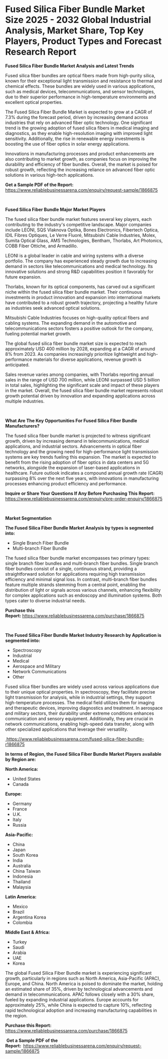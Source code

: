 <p><h1>Fused Silica Fiber Bundle Market Size 2025 - 2032 Global Industrial Analysis, Market Share, Top Key Players, Product Types and Forecast Research Report</h1></p><p><strong>Fused Silica Fiber Bundle Market Analysis and Latest Trends</strong></p>
<p><p>Fused silica fiber bundles are optical fibers made from high-purity silica, known for their exceptional light transmission and resistance to thermal and chemical effects. These bundles are widely used in various applications, such as medical devices, telecommunications, and sensor technologies, due to their superior performance in high-temperature environments and excellent optical properties.</p><p>The Fused Silica Fiber Bundle Market is expected to grow at a CAGR of 7.3% during the forecast period, driven by increasing demand across industries that rely on advanced fiber optic technology. One significant trend is the growing adoption of fused silica fibers in medical imaging and diagnostics, as they enable high-resolution imaging with improved light sensitivity. Additionally, the rise in renewable energy investments is boosting the use of fiber optics in solar energy applications. </p><p>Innovations in manufacturing processes and product enhancements are also contributing to market growth, as companies focus on improving the durability and efficiency of fiber bundles. Overall, the market is poised for robust growth, reflecting the increasing reliance on advanced fiber optic solutions in various high-tech applications.</p></p>
<p><strong>Get a Sample PDF of the Report:&nbsp;</strong> <a href="https://www.reliablebusinessarena.com/enquiry/request-sample/1866875?utm_campaign=2632&utm_medium=2&utm_source=Github&utm_content=ia&utm_term=15042025&utm_id=fused-silica-fiber-bundle">https://www.reliablebusinessarena.com/enquiry/request-sample/1866875</a></p>
<p>&nbsp;</p>
<p><strong>Fused Silica Fiber Bundle Major Market Players</strong></p>
<p><p>The fused silica fiber bundle market features several key players, each contributing to the industry's competitive landscape. Major companies include LEONI, SQS Vlaknova Optika, Bones Electronics, Fibertech Optica, IDIL Fibres Optiques, Le Verre Fluoré, Mitsubishi Cable Industries, Molex, Sumita Optical Glass, AMS Technologies, Bentham, Thorlabs, Art Photonics, COBB Fiber Ottiche, and Armadillo.</p><p>LEONI is a global leader in cable and wiring systems with a diverse portfolio. The company has experienced steady growth due to increasing demand in sectors like telecommunications and medical technology. Its innovative solutions and strong R&D capabilities position it favorably for future expansion.</p><p>Thorlabs, known for its optical components, has carved out a significant niche within the fused silica fiber bundle market. Their continuous investments in product innovation and expansion into international markets have contributed to a robust growth trajectory, projecting a healthy future as industries seek advanced optical solutions.</p><p>Mitsubishi Cable Industries focuses on high-quality optical fibers and cabling systems. The expanding demand in the automotive and telecommunications sectors fosters a positive outlook for the company, fueling potential market growth. </p><p>The global fused silica fiber bundle market size is expected to reach approximately USD 400 million by 2028, expanding at a CAGR of around 8% from 2023. As companies increasingly prioritize lightweight and high-performance materials for diverse applications, revenue growth is anticipated.</p><p>Sales revenue varies among companies, with Thorlabs reporting annual sales in the range of USD 700 million, while LEONI surpassed USD 5 billion in total sales, highlighting the significant scale and impact of these players in the market. Overall, the fused silica fiber bundle market represents robust growth potential driven by innovation and expanding applications across multiple industries.</p></p>
<p>&nbsp;</p>
<p><strong>What Are The Key Opportunities For Fused Silica Fiber Bundle Manufacturers?</strong></p>
<p><p>The fused silica fiber bundle market is projected to witness significant growth, driven by increasing demand in telecommunications, medical applications, and industrial sectors. Advancements in optical fiber technology and the growing need for high-performance light transmission systems are key trends fueling this expansion. The market is expected to benefit from the rising adoption of fiber optics in data centers and 5G networks, alongside the expansion of laser-based applications in healthcare. Future outlook indicates a compound annual growth rate (CAGR) surpassing 8% over the next five years, with innovations in manufacturing processes enhancing product efficiency and performance.</p></p>
<p><strong>Inquire or Share Your Questions If Any Before Purchasing This Report:</strong> <a href="https://www.reliablebusinessarena.com/enquiry/pre-order-enquiry/1866875?utm_campaign=2632&utm_medium=2&utm_source=Github&utm_content=ia&utm_term=15042025&utm_id=fused-silica-fiber-bundle">https://www.reliablebusinessarena.com/enquiry/pre-order-enquiry/1866875</a></p>
<p>&nbsp;</p>
<p><strong>Market Segmentation</strong></p>
<p><strong>The Fused Silica Fiber Bundle Market Analysis by types is segmented into:</strong></p>
<p><ul><li>Single Branch Fiber Bundle</li><li>Multi-branch Fiber Bundle</li></ul></p>
<p><p>The fused silica fiber bundle market encompasses two primary types: single branch fiber bundles and multi-branch fiber bundles. Single branch fiber bundles consist of a single, continuous strand, providing a straightforward solution for applications requiring high transmission efficiency and minimal signal loss. In contrast, multi-branch fiber bundles feature multiple strands stemming from a central point, enabling the distribution of light or signals across various channels, enhancing flexibility for complex applications such as endoscopy and illumination systems. Both types cater to diverse industrial needs.</p></p>
<p><strong>Purchase this Report:&nbsp;</strong><a href="https://www.reliablebusinessarena.com/purchase/1866875?utm_campaign=2632&utm_medium=2&utm_source=Github&utm_content=ia&utm_term=15042025&utm_id=fused-silica-fiber-bundle">https://www.reliablebusinessarena.com/purchase/1866875</a></p>
<p>&nbsp;</p>
<p><strong>The Fused Silica Fiber Bundle Market Industry Research by Application is segmented into:</strong></p>
<p><ul><li>Spectroscopy</li><li>Industrial</li><li>Medical</li><li>Aerospace and Military</li><li>Network Communications</li><li>Other</li></ul></p>
<p><p>Fused silica fiber bundles are widely used across various applications due to their unique optical properties. In spectroscopy, they facilitate precise light transmission for analysis, while in industrial settings, they support high-temperature processes. The medical field utilizes them for imaging and therapeutic devices, improving diagnostics and treatment. In aerospace and military sectors, their durability under extreme conditions enhances communication and sensory equipment. Additionally, they are crucial in network communications, enabling high-speed data transfer, along with other specialized applications that leverage their versatility.</p></p>
<p><a href="https://www.reliablebusinessarena.com/fused-silica-fiber-bundle-r1866875?utm_campaign=2632&utm_medium=2&utm_source=Github&utm_content=ia&utm_term=15042025&utm_id=fused-silica-fiber-bundle">&nbsp;https://www.reliablebusinessarena.com/fused-silica-fiber-bundle-r1866875</a></p>
<p><strong>In terms of Region, the Fused Silica Fiber Bundle Market Players available by Region are:</strong></p>
<p>
    <p> <strong> North America: </strong>
        <ul>
            <li>United States</li>
            <li>Canada</li>
        </ul>
        </p> 
    <p> <strong> Europe: </strong>
        <ul>
            <li>Germany</li>
            <li>France</li>
            <li>U.K.</li>
            <li>Italy</li>
            <li>Russia</li>
        </ul>
        </p> 
    <p> <strong> Asia-Pacific: </strong>
        <ul>
            <li>China</li>
            <li>Japan</li>
            <li>South Korea</li>
            <li>India</li>
            <li>Australia</li>
            <li>China Taiwan</li>
            <li>Indonesia</li>
            <li>Thailand</li>
            <li>Malaysia</li>
        </ul>
        </p> 
    <p> <strong> Latin America: </strong>
        <ul>
            <li>Mexico</li>
            <li>Brazil</li>
            <li>Argentina Korea</li>
            <li>Colombia</li>
        </ul>
        </p> 
    <p> <strong> Middle East & Africa: </strong>
        <ul>
            <li>Turkey</li>
            <li>Saudi</li>
            <li>Arabia</li>
            <li>UAE</li>
            <li>Korea</li>
        </ul>
    </p>
    </p>
<p><p>The global Fused Silica Fiber Bundle market is experiencing significant growth, particularly in regions such as North America, Asia-Pacific (APAC), Europe, and China. North America is poised to dominate the market, holding an estimated share of 35%, driven by technological advancements and demand in telecommunications. APAC follows closely with a 30% share, fueled by expanding industrial applications. Europe accounts for approximately 25%, while China is expected to capture 10%, reflecting rapid technological adoption and increasing manufacturing capabilities in the region.</p></p>
<p><strong>Purchase this Report: </strong><a href="https://www.reliablebusinessarena.com/purchase/1866875?utm_campaign=2632&utm_medium=2&utm_source=Github&utm_content=ia&utm_term=15042025&utm_id=fused-silica-fiber-bundle">https://www.reliablebusinessarena.com/purchase/1866875</a></p>
<p>&nbsp;<strong>Get a Sample PDF of the Report:&nbsp;&nbsp;</strong><a href="https://www.reliablebusinessarena.com/enquiry/request-sample/1866875?utm_campaign=2632&utm_medium=2&utm_source=Github&utm_content=ia&utm_term=15042025&utm_id=fused-silica-fiber-bundle">https://www.reliablebusinessarena.com/enquiry/request-sample/1866875</a></p>
<p><strong></strong></p>
<p><p></p><p></p><p></p></p>